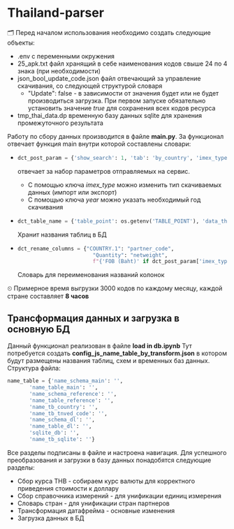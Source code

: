 # Thailand-parser

🗂 Перед началом использования необходимо создать следующие объекты:
* .env с переменными окружения
* 25_apk.txt файл хранящий в себе наименования кодов свыше 24 по 4 знака (при необходимости)
* json_bool_update_code.json файл отвечающий за управление скачивания, со следующей структурой словаря
  - "Update": false - в зависимости от значения будет или не будет производиться загрузка. При первом запуске
  обязательно установить значение *true* для сохранения всех кодов ресурса
* tmp_thai_data.dp временную базу данных sqlite для хранения промежуточного результата

Работу по сбору данных производится в файле **main.py**. За функционал отвечает функция main внутри которой составлены
словари:
* ```python
  dct_post_param = {'show_search': 1, 'tab': 'by_country', 'imex_type': 'import', 'year': 2023}
  ```
  отвечает за набор параметров отправляемых на сервис. 
  - С помощью ключа *imex_type* можно изменить тип скачиваемых данных (импорт или экспорт)
  - С помощью ключа *year* можно указать необходимый год скачивания

* ```python
  dct_table_name = {'table_point': os.getenv('TABLE_POINT'), 'data_thai_table': os.getenv('DATA_THAI_TABLE')}
  ```
  Хранит названия таблиц в БД
* ```python
  dct_rename_columns = {"COUNTRY.1": "partner_code",
                          "Quantity": "netweight",
                          f"{'FOB (Baht)' if dct_post_param['imex_type'] == 'export' else 'CIF (Baht)'}": "trade_value"}
  ```
  Словарь для переименования названий колонок 

⏲ Примерное время выгрузки 3000 кодов по каждому месяцу, каждой стране составляет **8 часов**

## Трансформация данных и загрузка в основную БД

Данный функционал реализован в файле **load in db.ipynb**
Тут потребуется создать **config_js_name_table_by_transform.json** в котором будут размещены названия таблиц, схем и временных баз данных. 
Структура файла:

```python
name_table = {'name_schema_main': '',
       'name_table_main': '',
       'name_schema_reference': '',
       'name_table_reference': '',
       'name_tb_country': '',
       'name_tb_tnved_code': '',
       'name_schema_dl': '',
       'name_table_dl': '',
       'sqlite_db': '',
       'name_tb_sqlite': ''}
```
Все разделы подписаны в файле и настроена навигация.
Для успешного преобразования и загрузки в базу данных понадобятся следующие разделы:
* Сбор курса THB - собираем курс валюты для корректного приведения стоимости к доллару
* Сбор справочника измерений - для унификации единиц измерения
* Словарь стран - для унификации стран партнеров
* Трансформация датафрейма - основные изменения
* Загрузка данных в БД 